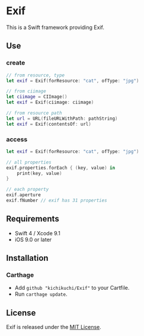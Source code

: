 # Exif

This is a Swift framework providing Exif.

## Use

### create

```swift
// from resource, type
let exif = Exif(forResource: "cat", ofType: "jpg")

// from ciimage
let ciimage = CIImage()
let exif = Exif(ciimage: ciimage)

// from resource path
let url = URL(fileURLWithPath: pathString)
let exif = Exif(contentsOf: url)

```

### access

```swift
let exif = Exif(forResource: "cat", ofType: "jpg")

// all properties
exif.properties.forEach { (key, value) in
    print(key, value)
}

// each property
exif.aperture
exif.fNumber // exif has 31 properties

```

## Requirements

- Swift 4 / Xcode 9.1
- iOS 9.0 or later

## Installation

### Carthage

- Add `github "kichikuchi/Exif"` to your Cartfile.
- Run `carthage update`.

## License

Exif is released under the [MIT License](LICENSE.md).
